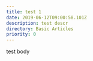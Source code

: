 ```yaml
---
title: test 1
date: 2019-06-12T09:00:58.101Z
description: test descr
directory: Basic Articles
priority: 0
---
```

test body
